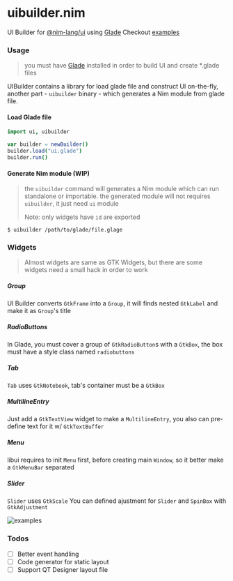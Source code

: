 # uibuilder.nim
UI Builder for [@nim-lang/ui](https://github.com/nim-lang/ui) using [Glade](https://glade.gnome.org/)
Checkout [examples](https://github.com/ba0f3/uibuilder.nim/tree/master/examples)

### Usage
> you must have [Glade](https://glade.gnome.org/) installed in order to build UI and create *.glade files

UIBuilder contains a library for load glade file and construct UI on-the-fly, another part - `uibuilder` binary - which generates a Nim module from glade file.

#### Load Glade file

```nim
import ui, uibuilder

var builder = newBuilder()
builder.load("ui.glade")
builder.run()
```

#### Generate Nim module (WIP)
> the `uibuilder` command will generates a Nim module which can run standalone or importable.
> the generated module will not requires `uibuilder`, it just need `ui` module
>
> Note: only widgets have `id` are exported

```shell
$ uibuilder /path/to/glade/file.glage
```


### Widgets
> Almost widgets are same as GTK Widgets, but there are some widgets need a small hack in order to work
##### Group
UI Builder converts `GtkFrame` into a `Group`, it will finds nested `GtkLabel` and make it as `Group`'s  title
##### RadioButtons
In Glade, you must cover a group of `GtkRadioButton`s with a `GtkBox`, the box must have a style class named `radiobuttons`
##### Tab
`Tab` uses `GtkNotebook`, tab's container must be a `GtkBox`
##### MultilineEntry
Just add a `GtkTextView` widget to make a `MultilineEntry`, you also can pre-define text for it w/ `GtkTextBuffer`
##### Menu
libui requires to init `Menu` first, before creating main `Window`, so it better make a `GtkMenuBar` separated
##### Slider
 `Slider` uses `GtkScale`
You can defined ajustment for `Slider` and `SpinBox` with `GtkAdjustment`

![examples](https://raw.githubusercontent.com/ba0f3/uibuilder.nim/master/examples/basic_controls.png)

### Todos
- [ ] Better event handling
- [ ] Code generator for static layout
- [ ] Support QT Designer layout file
